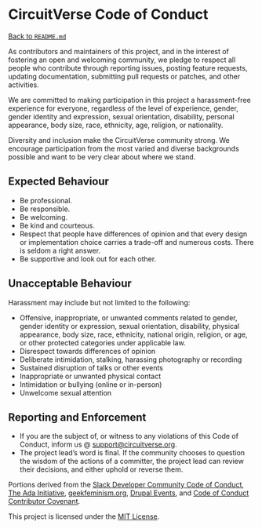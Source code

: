 # CircuitVerse Code of Conduct
[Back to `README.md`](README.md)

As contributors and maintainers of this project, and in the interest of fostering an open and welcoming community, we pledge to respect all people who contribute through reporting issues, posting feature requests, updating documentation, submitting pull requests or patches, and other activities.

We are committed to making participation in this project a harassment-free experience for everyone, regardless of the level of experience, gender, gender identity and expression, sexual orientation, disability, personal appearance, body size, race, ethnicity, age, religion, or nationality.

Diversity and inclusion make the CircuitVerse community strong. We encourage participation from the most varied and diverse backgrounds possible and want to be very clear about where we stand.

## Expected Behaviour
- Be professional.
- Be responsible.
- Be welcoming.
- Be kind and courteous.
- Respect that people have differences of opinion and that every design or implementation choice carries a trade-off and numerous costs. There is seldom a right answer.
- Be supportive and look out for each other.

## Unacceptable Behaviour
Harassment may include but not limited to the following:
- Offensive, inappropriate, or unwanted comments related to gender, gender identity or expression, sexual orientation, disability, physical appearance, body size, race, ethnicity, national origin, religion, or age, or other protected categories under applicable law.
- Disrespect towards differences of opinion
- Deliberate intimidation, stalking, harassing photography or recording
- Sustained disruption of talks or other events
- Inappropriate or unwanted physical contact
- Intimidation or bullying (online or in-person)
- Unwelcome sexual attention

## Reporting and Enforcement
- If you are the subject of, or witness to any violations of this Code of Conduct, inform us @ <support@circuitverse.org>.
- The project lead’s word is final. If the community chooses to question the wisdom of the actions of a committer, the project lead can review their decisions, and either uphold or reverse them.

Portions derived from the [Slack Developer Community Code of Conduct][1], [The Ada Initiative][2], [geekfeminism.org][3], [Drupal Events][4], and [Code of Conduct Contributor Covenant][6].

This project is licensed under the [MIT License][5].

[1]: https://api.slack.com/docs/community-code-of-conduct
[2]: https://adainitiative.org/2014/02/18/howto-design-a-code-of-conduct-for-your-community/
[3]: https://geekfeminism.org/about/code-of-conduct/
[4]: https://events.drupal.org/dublin2016/code-conduct
[5]: https://github.com/CircuitVerse/CircuitVerse/blob/master/LICENSE
[6]: https://www.contributor-covenant.org/version/1/3/0/code-of-conduct.html
